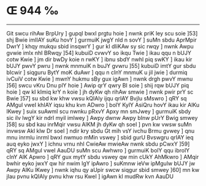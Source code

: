 # Œ 944 ‰
---
Git swcu rihAw BrpUry ] gupqI bwxI prgtu hoie ] nwnk priK ley scu
soie ]53] shj Bwie imlIAY suKu hovY ] gurmuiK jwgY nId n sovY ] suMn
sbdu AprMpir DwrY ] khqy mukqu sbid insqwrY ] gur kI dIiKAw sy sic
rwqy ] nwnk Awpu gvwie imlx nhI BRwqy ]54] kubuiD cvwvY so ikqu Twie
] ikau qqu n bUJY cotw Kwie ] jm dir bwDy koie n rwKY ] ibnu sbdY nwhI
piq swKY ] ikau kir bUJY pwvY pwru ] nwnk mnmuiK n buJY gvwru ]55]
kubuiD imtY gur sbdu bIcwir ] siqguru BytY moK duAwr ] qqu n cInY mnmuK u
jil jwie ] durmiq ivCuiV cotw Kwie ] mwnY hukmu sBy gux igAwn ] nwnk
drgh pwvY mwnu ]56] swcu vKru Dnu plY hoie ] Awip qrY qwry BI soie ]
shij rqw bUJY piq hoie ] qw kI kImiq krY n koie ] jh dyKw qh rihAw
smwie ] nwnk pwir prY sc Bwie ]57] su sbd kw khw vwsu kQIAly
ijqu qrIAY Bvjlu sMswro ] qRY sq AMgul vweI khIAY iqsu khu kvn ADwro
] bolY KylY AsiQru hovY ikau kir AlKu lKwey ] suix suAwmI scu nwnku
pRxvY Apxy mn smJwey ] gurmuiK sbdy sic ilv lwgY kir ndrI myil
imlwey ] Awpy dwnw Awpy bInw pUrY Bwig smwey ]58] su sbd kau inrMqir
vwsu AlKM jh dyKw qh soeI ] pvn kw vwsw suMn invwsw Akl klw Dr
soeI ] ndir kry sbdu Gt mih vsY ivchu Brmu gvwey ] qnu mnu inrmlu
inrml bwxI nwmuo mMin vswey ] sbid gurU Bvswgru qrIAY ieq auq eyko
jwxY ] ichnu vrnu nhI CwieAw mwieAw nwnk sbdu pCwxY ]59] qRY sq
AMgul vweI AauDU suMn scu Awhwro ] gurmuiK bolY qqu ibrolY cInY AlK
Apwro ] qRY gux mytY sbdu vswey qw min cUkY AhMkwro ] AMqir bwhir eyko
jwxY qw hir nwim lgY ipAwro ] suKmnw ieVw ipMgulw bUJY jw Awpy AlKu
lKwey ] nwnk iqhu qy aUpir swcw siqgur sbid smwey ]60] mn kw jIau
pvnu kQIAly pvnu khw rsu KweI ] igAwn kI mudRw kvn AauDU
####
